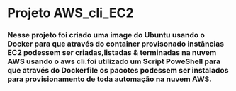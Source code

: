 # Projeto AWS_cli_EC2

### Nesse projeto foi criado uma image do Ubuntu usando o Docker para que através do container provisonado instâncias EC2 podessem ser criadas,listadas & terminadas na nuvem AWS usando o aws cli.foi utilizado um Script PoweShell para que através do Dockerfile os pacotes podessem ser instalados para provisionamento de toda automação na nuvem AWS.